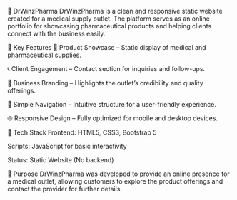 💊 DrWinzPharma
DrWinzPharma is a clean and responsive static website created for a medical supply outlet. The platform serves as an online portfolio for showcasing pharmaceutical products and helping clients connect with the business easily.

🌟 Key Features
🧪 Product Showcase – Static display of medical and pharmaceutical supplies.

📞 Client Engagement – Contact section for inquiries and follow-ups.

💼 Business Branding – Highlights the outlet’s credibility and quality offerings.

🧩 Simple Navigation – Intuitive structure for a user-friendly experience.

🌐 Responsive Design – Fully optimized for mobile and desktop devices.

🔧 Tech Stack
Frontend: HTML5, CSS3, Bootstrap 5

Scripts: JavaScript for basic interactivity

Status: Static Website (No backend)

🎯 Purpose
DrWinzPharma was developed to provide an online presence for a medical outlet, allowing customers to explore the product offerings and contact the provider for further details.

